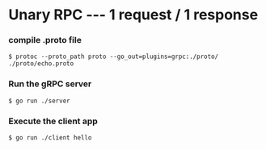 # Unary RPC --- 1 request / 1 response

### compile .proto file
```
$ protoc --proto_path proto --go_out=plugins=grpc:./proto/ ./proto/echo.proto
```

### Run the gRPC server
```
$ go run ./server
```

### Execute the client app
```
$ go run ./client hello
```